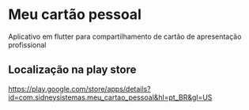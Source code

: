 # Meu cartão pessoal

Aplicativo em flutter para compartilhamento de cartão de apresentação profissional

## Localização na play store

https://play.google.com/store/apps/details?id=com.sidneysistemas.meu_cartao_pessoal&hl=pt_BR&gl=US
